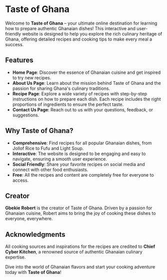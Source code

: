 # Taste of Ghana

Welcome to **Taste of Ghana** – your ultimate online destination for learning how to prepare authentic Ghanaian dishes! This interactive and user-friendly website is designed to help you explore the rich culinary heritage of Ghana, offering detailed recipes and cooking tips to make every meal a success.

## Features

- **Home Page**: Discover the essence of Ghanaian cuisine and get inspired to try new recipes.
- **About Us Page**: Learn about the mission behind Taste of Ghana and the passion for sharing Ghana's culinary traditions.
- **Recipe Page**: Explore a wide variety of recipes with step-by-step instructions on how to prepare each dish. Each recipe includes the right proportions of ingredients to ensure the perfect taste.
- **Contact Us Page**: Reach out to us with your questions, feedback, or suggestions.

## Why Taste of Ghana?

- **Comprehensive**: Find recipes for all popular Ghanaian dishes, from Jollof Rice to Fufu and Light Soup.
- **Interactive**: The website is designed to be engaging and easy to navigate, ensuring a smooth user experience.
- **Social Friendly**: Share your favorite recipes on social media and connect with other food enthusiasts.
- **Free**: All the recipes and content are completely free for everyone to access.

## Creator

**Gbekie Robert** is the creator of Taste of Ghana. Driven by a passion for Ghanaian cuisine, Robert aims to bring the joy of cooking these dishes to everyone, everywhere.

## Acknowledgments

All cooking sources and inspirations for the recipes are credited to **Chief Cyber Kitchen**, a renowned source of authentic Ghanaian culinary expertise.

Dive into the world of Ghanaian flavors and start your cooking adventure today with **Taste of Ghana**!
